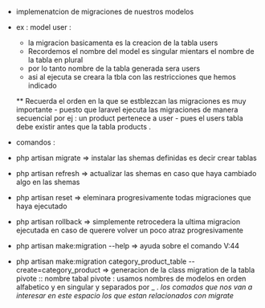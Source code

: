  * implemenatcion de migraciones de nuestros modelos 
 * ex : model user :
   - la migracion basicamenta es la creacion de la tabla users 
   - Recordemos el nombre del model es singular mientars el nombre de la tabla en plural
   - por lo tanto nombre de la tabla generada sera users 
   - asi al ejecuta se creara la tbla con las restricciones que hemos indicado 

   ** Recuerda el orden en la que se estblezcan las migraciones es muy importante - puesto que laravel ejecuta las migraciones de manera secuencial
      por ej : un product  pertenece a user - pues el users tabla debe existir antes que la tabla products .

 * comandos : 
  - php artisan migrate  => instalar las shemas definidas es decir crear tablas
  - php artisan refresh  => actualizar las shemas en caso que haya cambiado algo en las shemas
  - php artisan reset    => eleminara progresivamente todas migraciones que haya ejecutado
  - php artisan rollback => simplemente retrocedera la ultima migracion ejecutada en caso de querere volver un poco atraz progresivamente

  - php artisan make:migration --help  => ayuda sobre el comando V:44
  - php artisan make:migration category_product_table --create=category_product    => generacion de la class migration de la tabla pivote 
    ::  nombre tabal pivote : usamos nombres de modelos en orden alfabetico y en singular y  separados por _ .
 *los comados que nos van a interesar en este espacio los que estan relacionados con migrate*
